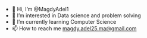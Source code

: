 - 👋 Hi, I’m @MagdyAdel1
- 👀 I’m interested in Data science and problem solving
- 🌱 I’m currently learning Computer Science
- 📫 How to reach me magdy.adel25.ma@gmail.com

<!---
MagdyAdel1/MagdyAdel1 is a ✨ special ✨ repository because its `README.md` (this file) appears on your GitHub profile.
You can click the Preview link to take a look at your changes.
--->
